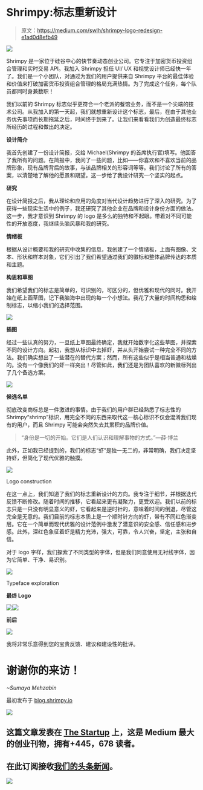 # Shrimpy:标志重新设计

> 原文：<https://medium.com/swlh/shrimpy-logo-redesign-e1ad0d8efb49>

![](img/be6c42484b584dcb1923f8a18bac7a6c.png)

Shrimpy 是一家位于硅谷中心的快节奏动态创业公司。它专注于加密货币投资组合管理和实时交易 API。我加入 Shrimpy 担任 UI/ UX 和视觉设计师已经快一年了。我们是一个小团队，对通过为我们的用户提供来自 Shrimpy 平台的最佳体验和价值来打破加密货币投资组合管理的格局充满热情。为了完成这个任务，每个队员都同时身兼数职！

我们以前的 Shrimpy 标志似乎更符合一个老派的餐馆业务，而不是一个尖端的技术公司。从我加入的第一天起，我们就想重新设计这个标志，最后，在由于其他业务优先事项而长期拖延之后，时间终于到来了。让我们来看看我们为创造最终标志所经历的过程和做出的决定。

**设计简介**

我首先创建了一份设计简报，交给 Michael(Shrimpy 的首席执行官)填写。他回答了我所有的问题。在简报中，我问了一些问题，比如——你喜欢和不喜欢当前的品牌形象，现有品牌背后的故事，与该品牌相关的形容词等等。我们讨论了所有的答案，以清楚地了解他的愿景和期望。这一步给了我设计研究一个坚实的起点。

**研究**

在设计简报之后，我从理论和应用的角度对当代设计趋势进行了深入的研究。为了获得一些现实生活中的例子，我还研究了其他企业在品牌和设计身份方面的做法。这一步，我才意识到 Shrimpy 的 logo 是多么的独特和不起眼。带着对不同可能性的开放态度，我继续头脑风暴和我的研究。

**情绪板**

根据从设计概要和我的研究中收集的信息，我创建了一个情绪板，上面有图像、文本、形状和样本对象，它们引出了我们希望通过我们的徽标和整体品牌传达的本质和主题。

**构思和草图**

我们希望我们的标志是简单的，可识别的，可区分的，但优雅和现代的同时。我开始在纸上画草图，记下我脑海中出现的每一个小想法。我花了大量的时间构思和绘制标志，以缩小我们的选择范围。

![](img/c8c28a2406f8c63d4a351e4f62b73598.png)

**插图**

经过一些认真的努力，一旦纸上草图最终确定，我就开始数字化这些草图，并探索不同的设计方向。起初，我想从标识中去掉虾，并从头开始尝试一种完全不同的方法。我们确实想出了一些潜在的替代方案；然而，所有这些似乎是相当普通和枯燥的。没有一个像我们的虾一样突出！尽管如此，我们还是为团队喜欢的新徽标列出了几个备选方案。

![](img/e67f072fdda82a84ff5ccf0cba2df4d2.png)

**候选名单**

彻底改变商标总是一件激进的事情。由于我们的用户群已经熟悉了标志性的 Shrimpy“shrimp”标识，用完全不同的东西来取代这一核心标识不仅会混淆我们现有的用户，而且 Shrimpy 可能会突然失去其累积的品牌价值。

> “身份是一切的开始。它们是人们认识和理解事物的方式。”—薛·博兰

此外，正如我已经提到的，我们的标志“虾”是独一无二的，非常明确，我们决定坚持虾，但简化了现代优雅的触摸。​​​​​​​

![](img/9d03cdf6e5136ddcba932aafaf27bbce.png)

Logo construction

在这一点上，我们知道了我们的标志重新设计的方向。我专注于细节，并根据迭代反馈不断修改。随着时间的推移，它看起来更有凝聚力，更受欢迎。我们以前的标志只是一只没有明显意义的虾，它看起来是逆时针的，意味着时间的倒退，尽管这完全是无意的。我们目前的标志本质上是一个顺时针方向的虾，带有不同红色渐变层。它在一个简单而现代优雅的设计范例中激发了潜意识的安全感、信任感和进步感。此外，深红色象征着虾是精力充沛，强大，可靠，令人兴奋，坚定，主张和自信。

对于 logo 字样，我们探索了不同类型的字体，但是我们同意使用无衬线字体，因为它简单、干净、易识别。

![](img/9f1befd73324565834efcc4efddc26f2.png)

Typeface exploration

**最终 Logo**

![](img/c3c7b99e7fb285ba845e811a52fa5773.png)![](img/162151283cc87fe5eed149923851dd16.png)

**前后**

![](img/6ee4f628c25797723022e37fbd8f2c71.png)

我将非常乐意得到您的宝贵反馈、建议和建设性的批评。

# 谢谢你的来访！

*~Sumaya Mehzabin*

最初发布于 [blog.shrimpy.io](https://blog.shrimpy.io/blog/shrimpy-logo-redesign)

[![](img/308a8d84fb9b2fab43d66c117fcc4bb4.png)](https://medium.com/swlh)

## 这篇文章发表在 [The Startup](https://medium.com/swlh) 上，这是 Medium 最大的创业刊物，拥有+445，678 读者。

## 在此订阅接收[我们的头条新闻](https://growthsupply.com/the-startup-newsletter/)。

[![](img/b0164736ea17a63403e660de5dedf91a.png)](https://medium.com/swlh)